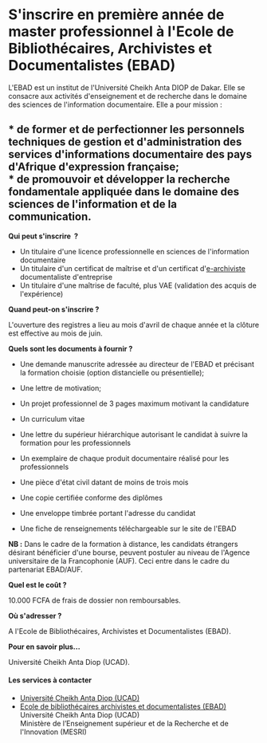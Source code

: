 # S'inscrire en première année de master professionnel à l'Ecole de Bibliothécaires, Archivistes et Documentalistes (EBAD)

L'EBAD est un institut de l'Université Cheikh Anta DIOP de Dakar. Elle se consacre aux activités d'enseignement et de recherche dans le domaine des sciences de l'information documentaire. Elle a pour mission :  
  
\* de former et de perfectionner les personnels techniques de gestion et d'administration des services d'informations documentaire des pays d'Afrique d'expression française;  
\* de promouvoir et développer la recherche fondamentale appliquée dans le domaine des sciences de l'information et de la communication.
-----------------------------------------------------------------------------------------------------------------------------------------------------------------------------------------------------------------------------------------------------------------------------------------------------------------------------------------------------------------------------------------------------------------------------------------------------------------------------------------------------------------------------------------------

**Qui peut s'inscrire  ?**

*   Un titulaire d'une licence professionnelle en sciences de l'information documentaire
*   Un titulaire d'un certificat de maîtrise et d'un certificat d'[e-archiviste](../../../services/e-archiviste.md) documentaliste d'entreprise
*   Un titulaire d'une maîtrise de faculté, plus VAE (validation des acquis de l'expérience)

**Quand peut-on s'inscrire ?**

L'ouverture des registres a lieu au mois d'avril de chaque année et la clôture est effective au mois de juin.

**Quels sont les documents à fournir ?**

*   Une demande manuscrite adressée au directeur de l'EBAD et précisant la formation choisie (option distancielle ou présentielle);
*   Une lettre de motivation;
*   Un projet professionnel de 3 pages maximum motivant la candidature  
    
*   Un curriculum vitae
*   Une lettre du supérieur hiérarchique autorisant le candidat à suivre la formation pour les professionnels
*   Un exemplaire de chaque produit documentaire réalisé pour les professionnels
*   Une pièce d'état civil datant de moins de trois mois
*   Une copie certifiée conforme des diplômes
*   Une enveloppe timbrée portant l'adresse du candidat  
    
*   Une fiche de renseignements téléchargeable sur le site de l'EBAD

**NB :** Dans le cadre de la formation à distance, les candidats étrangers désirant bénéficier d'une bourse, peuvent postuler au niveau de l'Agence universitaire de la Francophonie (AUF). Ceci entre dans le cadre du partenariat EBAD/AUF.

**Quel est le coût ?**  

10.000 FCFA de frais de dossier non remboursables.

**Où s'adresser ?**  
  
A l'Ecole de Bibliothécaires, Archivistes et Documentalistes (EBAD).

**Pour en savoir plus...**

Université Cheikh Anta Diop (UCAD).

#### Les services à contacter

*   [Université Cheikh Anta Diop (UCAD)](../../../services/universite-cheikh-anta-diop-ucad.md)
*   [Ecole de bibliothécaires archivistes et documentalistes (EBAD)](../../../services/ecole-de-bibliothecaires-archivistes-et-documentalistes-ebad.md) Université Cheikh Anta Diop (UCAD)  
    Ministère de l’Enseignement supérieur et de la Recherche et de l'Innovation (MESRI)